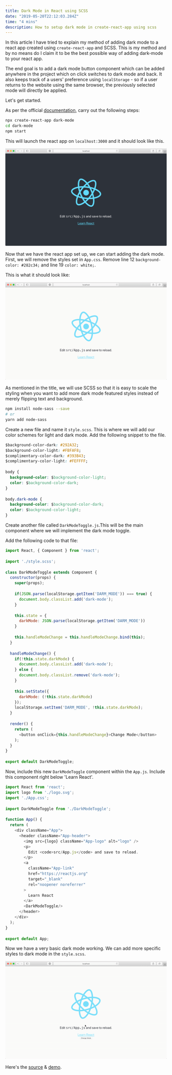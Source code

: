 ```yaml
---
title: Dark Mode in React using SCSS
date: "2019-05-20T22:12:03.284Z"
time: "4 mins"
description: How to setup dark mode in create-react-app using scss
---
```


In this article I have tried to explain my method of adding dark mode to a
react app created using `create-react-app` and SCSS. This is my method and by no
means do I claim it to be the best possible way of adding dark-mode to your
react app.

The end goal is to add a dark mode button component which can be added anywhere
in the project which on click switches to dark mode and back. It also keeps
track of a users' preference using `localStorage` - so if a user returns to the
website using the same browser, the previously selected mode will directly be
applied.

Let's get started.

As per the official [documentation](https://facebook.github.io/create-react-app/docs/getting-started), carry out the following steps:

```bash
npx create-react-app dark-mode
cd dark-mode
npm start
```

This will launch the react app on `localhost:3000` and it should look like this.

![Image 1](./image1.gif)

Now that we have the react app set up, we can start adding the dark mode. First, we will remove the styles set in `App.css`. Remove line 12 `background-color: #282c34;` and line 19 `color: white;`.

This is what it should look like:

![Image 2](./image2.gif)

As mentioned in the title, we will use SCSS so that it is easy to scale the styling when you want to add more dark mode featured styles instead of merely flipping text and background.

```bash
npm install node-sass --save
# or
yarn add node-sass
```

Create a new file and name it `style.scss`. This is where we will add our color schemes for light and dark mode. Add the following snippet to the file.

```css
$background-color-dark: #292A32;
$background-color-light: #FBFAF8;
$complimentary-color-dark: #393B43;
$complimentary-color-light: #FEFFFF;

body {
  background-color: $background-color-light;
  color: $background-color-dark;
}

body.dark-mode {
  background-color: $background-color-dark;
  color: $background-color-light;
}
```

Create another file called `DarkModeToggle.js`.This will be the main component where we will implement the dark mode toggle.

Add the following code to that file:

```js
import React, { Component } from 'react';

import './style.scss';

class DarkModeToggle extends Component {
  constructor(props) {
    super(props);

    if(JSON.parse(localStorage.getItem('DARM_MODE')) === true) {
      document.body.classList.add('dark-mode');
    }

    this.state = {
      darkMode: JSON.parse(localStorage.getItem('DARM_MODE'))
    }

    this.handleModeChange = this.handleModeChange.bind(this);
  }

  handleModeChange() {
    if(!this.state.darkMode) {
      document.body.classList.add('dark-mode');
    } else {
      document.body.classList.remove('dark-mode');
    }

    this.setState({
      darkMode: (!this.state.darkMode)
    });
    localStorage.setItem('DARM_MODE', !this.state.darkMode);
  }

  render() {
    return (
      <button onClick={this.handleModeChange}>Change Mode</button>
    );
  }
}

export default DarkModeToggle;
```

Now, include this new `DarkModeToggle` component within the `App.js`. Include this component right below 'Learn React'.

```js
import React from 'react';
import logo from './logo.svg';
import './App.css';

import DarkModeToggle from './DarkModeToggle';

function App() {
  return (
    <div className="App">
      <header className="App-header">
        <img src={logo} className="App-logo" alt="logo" />
        <p>
          Edit <code>src/App.js</code> and save to reload.
        </p>
        <a
          className="App-link"
          href="https://reactjs.org"
          target="_blank"
          rel="noopener noreferrer"
        >
          Learn React
        </a>
        <DarkModeToggle/>
      </header>
    </div>
  );
}

export default App;
```

Now we have a very basic dark mode working. We can add more specific styles to dark mode in the `style.scss`.

![Image 3](./image3.gif)

Here's the [source](https://github.com/yagrawl/dark-mode) & [demo](https://yagrawl.github.io/dark-mode/).
